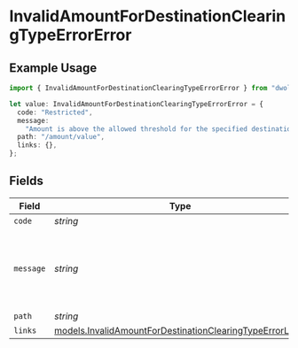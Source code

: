 # InvalidAmountForDestinationClearingTypeErrorError

## Example Usage

```typescript
import { InvalidAmountForDestinationClearingTypeErrorError } from "dwolla-typescript/models";

let value: InvalidAmountForDestinationClearingTypeErrorError = {
  code: "Restricted",
  message:
    "Amount is above the allowed threshold for the specified destination clearing type.",
  path: "/amount/value",
  links: {},
};
```

## Fields

| Field                                                                                                                      | Type                                                                                                                       | Required                                                                                                                   | Description                                                                                                                | Example                                                                                                                    |
| -------------------------------------------------------------------------------------------------------------------------- | -------------------------------------------------------------------------------------------------------------------------- | -------------------------------------------------------------------------------------------------------------------------- | -------------------------------------------------------------------------------------------------------------------------- | -------------------------------------------------------------------------------------------------------------------------- |
| `code`                                                                                                                     | *string*                                                                                                                   | :heavy_minus_sign:                                                                                                         | N/A                                                                                                                        | Restricted                                                                                                                 |
| `message`                                                                                                                  | *string*                                                                                                                   | :heavy_minus_sign:                                                                                                         | N/A                                                                                                                        | Amount is above the allowed threshold for the specified destination clearing type.                                         |
| `path`                                                                                                                     | *string*                                                                                                                   | :heavy_minus_sign:                                                                                                         | N/A                                                                                                                        | /amount/value                                                                                                              |
| `links`                                                                                                                    | [models.InvalidAmountForDestinationClearingTypeErrorLinks](../models/invalidamountfordestinationclearingtypeerrorlinks.md) | :heavy_minus_sign:                                                                                                         | N/A                                                                                                                        | {}                                                                                                                         |